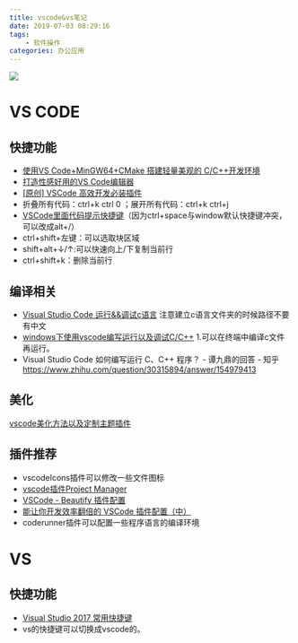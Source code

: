 ```yaml
---
title: vscode&vs笔记
date: 2019-07-03 08:29:16
tags:
    - 软件操作
categories: 办公应用
---
```


![](https://timgsa.baidu.com/timg?image&quality=80&size=b9999_10000&sec=1562177929398&di=b085b2cfb86c959174b923b22ac0181f&imgtype=0&src=http%3A%2F%2Fpic.rmb.bdstatic.com%2Ffcd9555bd33f379035bcc05e71be30d2.jpeg)

<!-- more -->

# VS CODE
## 快捷功能
* [使用VS Code+MinGW64+CMake 搭建轻量美观的 C/C++开发环境](https://www.bilibili.com/video/av18436497?from=search&seid=9743509495250818422)
* [打造性感好用的VS Code编辑器](https://michael728.github.io/2018/10/28/tools-vscode/)
* [[原创] VSCode 高效开发必装插件](http://devopen.club/course/vscode)
* 折叠所有代码：ctrl+k ctrl 0 ；展开所有代码：ctrl+k ctrl+j
* [VSCode里面代码提示快捷键](https://www.jianshu.com/p/3a278e15adbc)（因为ctrl+space与window默认快捷键冲突，可以改成alt+/）
* ctrl+shift+左键：可以选取块区域
* shift+alt+↓/↑:可以快速向上/下复制当前行
* ctrl+shift+k：删除当前行


## 编译相关
* [Visual Studio Code 运行&&调试c语言](https://www.jianshu.com/p/b7cc0e36cd5f)
注意建立c语言文件夹的时候路径不要有中文
* [windows下使用vscode编写运行以及调试C/C++](https://www.cnblogs.com/TAMING/articles/8560253.html)
  1.可以在终端中编译c文件再运行。
* Visual Studio Code 如何编写运行 C、C++ 程序？ - 谭九鼎的回答 - 知乎
https://www.zhihu.com/question/30315894/answer/154979413


## 美化
[vscode美化方法以及定制主题插件](https://www.cnblogs.com/TAMING/p/9766377.html)

## 插件推荐
* vscodeIcons插件可以修改一些文件图标
* [vscode插件Project Manager](https://www.jianshu.com/p/b11532b91414)
* [VSCode - Beautify 插件配置](https://www.jianshu.com/p/34ad34528549)
* [能让你开发效率翻倍的 VSCode 插件配置（中）](https://juejin.im/post/5ad13d8a6fb9a028ce7c0721)
* coderunner插件可以配置一些程序语言的编译环境

# VS

## 快捷功能

* [Visual Studio 2017 常用快捷键](https://www.cnblogs.com/happyzwt/p/7769129.html)
* vs的快捷键可以切换成vscode的。